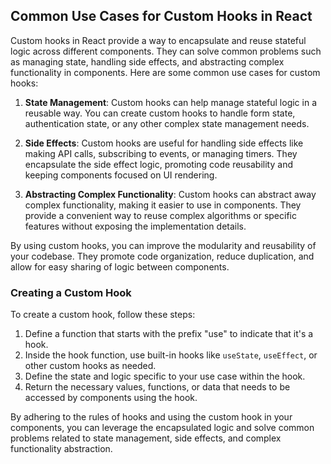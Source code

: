 ## Common Use Cases for Custom Hooks in React

Custom hooks in React provide a way to encapsulate and reuse stateful logic across different components. They can solve common problems such as managing state, handling side effects, and abstracting complex functionality in components. Here are some common use cases for custom hooks:

1. **State Management**: Custom hooks can help manage stateful logic in a reusable way. You can create custom hooks to handle form state, authentication state, or any other complex state management needs.

2. **Side Effects**: Custom hooks are useful for handling side effects like making API calls, subscribing to events, or managing timers. They encapsulate the side effect logic, promoting code reusability and keeping components focused on UI rendering.

3. **Abstracting Complex Functionality**: Custom hooks can abstract away complex functionality, making it easier to use in components. They provide a convenient way to reuse complex algorithms or specific features without exposing the implementation details.

By using custom hooks, you can improve the modularity and reusability of your codebase. They promote code organization, reduce duplication, and allow for easy sharing of logic between components.

### Creating a Custom Hook

To create a custom hook, follow these steps:

1. Define a function that starts with the prefix "use" to indicate that it's a hook.
2. Inside the hook function, use built-in hooks like `useState`, `useEffect`, or other custom hooks as needed.
3. Define the state and logic specific to your use case within the hook.
4. Return the necessary values, functions, or data that needs to be accessed by components using the hook.

By adhering to the rules of hooks and using the custom hook in your components, you can leverage the encapsulated logic and solve common problems related to state management, side effects, and complex functionality abstraction.

